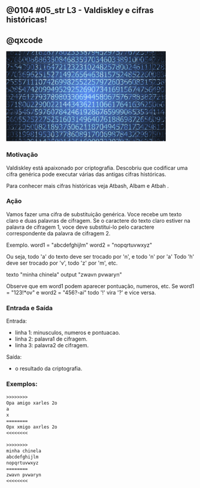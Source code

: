 ## @0104 #05_str L3 - Valdiskley e cifras históricas!
## @qxcode

![](capa.jpg)

### Motivação

Valdiskley está apaixonado por criptografia. Descobriu que codificar uma cifra genérica pode executar várias das antigas cifras históricas.

Para conhecer mais cifras históricas veja Atbash, Albam e Atbah .

### Ação  

Vamos fazer uma cifra de substituição genérica. Voce recebe um texto claro e duas palavras de cifragem. Se o caractere do texto claro estiver na palavra de cifragem 1, voce deve substitui-lo pelo caractere correspondente da palavra de cifragem 2.

Exemplo. word1 = "abcdefghijlm" word2 = "nopqrtuvwxyz"

Ou seja, todo 'a' do texto deve ser trocado por 'n', e todo 'n' por 'a' Todo 'h' deve ser trocado por 'v', todo 'z' por 'm', etc.

texto "minha chinela" output "zwavn pvwaryn"

Observe que em word1 podem aparecer pontuação, numeros, etc. Se word1 = "123!\*ov" e word2 = "456?-ai" todo '!' vira '?' e vice versa.

### Entrada e Saída

Entrada:

*   linha 1: minusculos, numeros e pontuacao.
*   linha 2: palavra1 de cifragem.
*   linha 3: palavra2 de cifragem.

Saída:

*   o resultado da criptografia.

### Exemplos:

```
>>>>>>>>
Opa amigo xarles 2o
a
x
========
Opx xmigo axrles 2o
<<<<<<<<

>>>>>>>>
minha chinela
abcdefghijlm
nopqrtuvwxyz
========
zwavn pvwaryn
<<<<<<<<
```

<!---
>>>>>>>> 01
aquoso estrela
aeios
43102
========
4qu020 32tr3l4
<<<<<<<<

>>>>>>>> 02
eu desejo eu quero eu vou
eo
ta
========
tu dtstja tu qutra tu vau
<<<<<<<<
--->